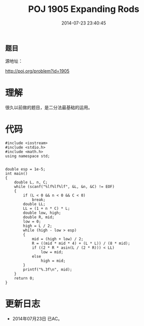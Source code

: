 ﻿---
layout: post
title: POJ 1905 Expanding Rods
date: 2014-07-23 23:40:45
categories: Exercise
toc: true
---
## 题目
源地址：

http://poj.org/problem?id=1905

# 理解
很久以前做的题目，是二分法最基础的运用。

<!-- more -->

# 代码

```
#include <iostream>
#include <stdio.h>
#include <math.h>
using namespace std;


double esp = 1e-5;
int main()
{
    double L, n, C;
    while (scanf("%lf%lf%lf", &L, &n, &C) != EOF)
    {
        if (L < 0 && n < 0 && C < 0)
            break;
        double LL;
        LL = (1 + n * C) * L;
        double low, high;
        double R, mid;
        low = 0;
        high = L / 2;
        while (high - low > esp)
        {
            mid = (high + low) / 2;
            R = ((mid * mid * 4) + (L * L)) / (8 * mid);
            if ((2 * R * asin(L / (2 * R))) < LL)
                low = mid;
            else
                high = mid;
        }
        printf("%.3f\n", mid);
    }
    return 0;
}

```

# 更新日志
- 2014年07月23日 已AC。